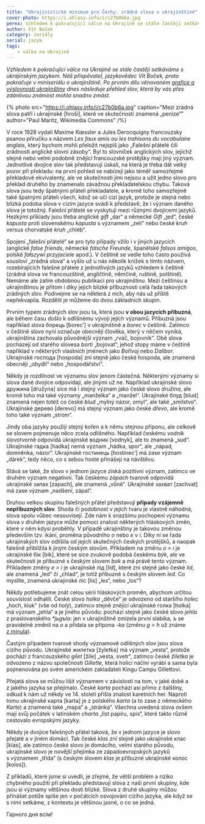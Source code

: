 ```yaml
---
title: "Ukrajinistické minimum pro Čechy: zrádná slova v ukrajinštině"
cover-photo: https://i.ohlasy.info/i/c27b0b6a.jpg
perex: Vzhledem k pokračující válce na Ukrajině se stále častěji setkáváme s ukrajinským jazykem. Náš přispěvatel, jazykovědec Vít Boček, pokračuje v miniseriálu o ukrajinštině.
author: Vít Boček
category: seriály
serial: jazyk
tags:
    - válka na Ukrajině
---
```


*Vzhledem k pokračující válce na Ukrajině se stále častěji setkáváme s ukrajinským jazykem. Náš přispěvatel, jazykovědec Vít Boček, proto pokračuje v miniseriálu o ukrajinštině. Po prvním dílu věnovaném [grafice a výslovnosti ukrajinštiny](https://ohlasy.info/clanky/2022/05/ukrajinska-grafika.html) dnes následuje přehled slov, která by vás přes zdánlivou známost mohla snadno zmást.*

{% photo src="https://i.ohlasy.info/i/c27b0b6a.jpg" caption="Mezi zrádná slova patří i ukrajinské [hroši], které ve skutečnosti znamená „peníze“" author="Paul Maritz, Wikimedia Commons" /%}

V roce 1928 vydali Maxime Kœssler a Jules Derocquigny francouzsky psanou příručku s názvem *Les faux amis ou les trahisons du vocabulaire anglais*, který bychom mohli přeložit nejspíš jako „Falešní přátelé čili zrádnosti anglické slovní zásoby“. Byl to slovníček anglických slov, jejichž stejně nebo velmi podobně znějící francouzské protějšky mají jiný význam. Jednotlivé dvojice slov tak představují úskalí, na která je třeba dát velký pozor při překladu: na první pohled se nabízejí jako téměř samozřejmé překladové ekvivalenty, ale ve skutečnosti jimi nejsou a užít jedno slovo pro překlad druhého by znamenalo závažnou překladatelskou chybu. Taková slova jsou tedy špatnými přáteli překladatele, a kromě toho samozřejmě také špatnými přáteli všech, kdož se učí cizí jazyk, protože je stejná nebo blízká podoba slova v cizím jazyce svádí k představě, že i význam daného slova je totožný. Falešní přátelé se vyskytují mezi různými dvojicemi jazyků. Hezkými příklady jsou třeba anglické *gift* „dar“ a německé *Gift* „jed“, české *kapusta* proti slovenskému *kapusta* s významem „zelí“ nebo české *kruh* versus chorvatské *kruh* „chléb“.

Spojení „falešní přátelé“ se pro tyto případy vžilo i v jiných jazycích (anglické *false friends*, německé *falsche Freunde*, španělské *falsos amigos*, polské *fałszywi przyjaciele* apod.). V češtině se vedle toho často používá sousloví „zrádná slova“ a vyšlo už u nás několik knížek s tímto názvem, rozebírajících falešné přátele z jednotlivých jazyků vzhledem k češtině (zrádná slova ve francouzštině, angličtině, němčině, ruštině, polštině). Nemáme ale zatím obdobnou publikaci pro ukrajinštinu. Mezi češtinou a ukrajinštinou je přitom i díky jejich blízké příbuznosti celá řada takových zrádných slov. Podívejme se na některá z nich, aby nás už příště nepřekvapila. Rozdělit je můžeme do dvou základních skupin.

Prvním typem zrádných slov jsou ta, která jsou **v obou jazycích příbuzná**, ale během času došlo k odlišnému vývoji jejich významů. Příbuzná jsou například slova борець [borecʼ] v ukrajinštině a *borec* v češtině. Zatímco v češtině slovo nyní označuje obecněji člověka, který v něčem vyniká, ukrajinština zachovala původnější význam „rváč, bojovník“. Obě slova pocházejí od starého slovesa *borti* „bojovat“, jehož stopy máme v češtině například v některých vlastních jménech jako *Bořivoj* nebo *Dalibor*. Ukrajinské господа [hospoda] zní stejně jako české hospoda, ale znamená obecněji „obydlí“ nebo „hospodářství“.

Někdy je rozdílnost ve významu slov jenom částečná. Některými významy si slova dané dvojice odpovídají, ale jinými už ne. Například ukrajinské slovo дружина [družyna] sice má i stejný význam jako české slovo *družina*, ale kromě toho má také významy „manželka“ a „manžel“. Ukrajinské блуд [blud] znamená nejen totéž co české *blud* „mylný názor, omyl“, ale také „smilstvo“. Ukrajinské дерево [derevo] má stejný význam jako české *dřevo*, ale kromě toho také význam „strom“.

Jindy oba jazyky použijí stejný kořen a k němu stejnou příponu, ale celkově se slovem pojmenuje něco zcela odlišného. Například českému *vodník* slovotvorně odpovídá ukrajinské водник [vodnyk], ale to znamená „sud“. Ukrajinské гадка [hadka] nemá význam „hádka, spor“, ale „nápad, domněnka, názor“. Ukrajinské гостинець [hostinecʼ] má zase význam „dárek“, tedy něco, co s sebou hosté přinášejí na návštěvu.

Stává se také, že slovo v jednom jazyce získá pozitivní význam, zatímco ve druhém význam negativní. Tak českému *zápach* tvarově odpovídá ukrajinské запах [zapach], ale znamená „vůně“. Ukrajinské захват [zachvat] má zase význam „nadšení, zápal“.

Druhou velkou skupinu falešných přátel představují **případy vzájemně nepříbuzných slov**. Shoda či podobnost v jejich tvaru je vlastně náhodná, slova spolu vůbec nesouvisejí. Zde nám k snazšímu pochopení významu slova v druhém jazyce může pomoci znalost některých hláskových změn, které v něm kdysi proběhly. V případě ukrajinštiny je takovou změnou především tzv. ikání, proměna původního *o* nebo *e* v *i*. Díky ní se řada ukrajinských slov odlišila od jejich skutečných českých protějšků, a naopak falešně přiblížila k jiným českým slovům. Příkladem na změnu *o > i* je ukrajinské бік [bik], které se sice zvukově podobá českému *býk*, ale ve skutečnosti je příbuzné s českým slovem *bok* a má právě tento význam. Příkladem změny *e > i* je ukrajinské лід [lid], které zní stejně jako české *lid*, ale znamená „led“ či „chlad“, je totiž příbuzné s českým slovem *led*. Co myslíte, znamená ukrajinské ліс [lis] „les“, nebo „los“?

Někdy potřebujeme znát celou sérii hláskových proměn, abychom určitou souvislost odhalili. České slovo *holka* „děvče“ je odvozeno od staršího *holec* „hoch, kluk“ (vše od *holý*), zatímco stejně znějící ukrajinské голка [holka] má význam „jehla“ a je jiného původu: pochází stejně jako české slovo *jehla* z praslovanského *\*jьgъla*: jen v ukrajinštině zmizela první slabika, *ъ* se pravidelně změnil na *o* a přidala se přípona *-ka* (změnu *g > h* už známe [z minula](https://ohlasy.info/clanky/2022/05/ukrajinska-grafika.html)).

Častým případem tvarové shody významově odlišných slov jsou slova cizího původu. Ukrajinské жилетка [žyletka] má význam „vesta“, protože pochází z francouzského *gilet* [žile] „vesta, svetr“, zatímco české *žiletka* je odvozeno z názvu společnosti *Gillette*, která holicí náčiní vyrábí a sama byla pojmenována po svém americkém zakladateli Kingu Campu Gillettovi.

Přejatá slova se můžou lišit významem v závislosti na tom, v jaké době a z jakého jazyka se přejímalo. České *karta* pochází asi přímo z italštiny, odkud k nám už někdy ve 14. století přišla znalost karetních her. Naproti tomu ukrajinské карта [karta] je z polského *karta* (a to zase z německého *Karte*) a znamená také „mapa“ a „stránka“. Všechna uvedená slova ovšem mají svůj počátek v latinském *charta* „list papíru, spis“, které takto různě cestovalo evropskými jazyky.

Někdy je dvojice falešných přátel taková, že v jednom jazyce je slovo přejaté a v jiném domácí. Tak české *klas* zní stejně jako ukrajinské клас [klas], ale zatímco české slovo je domácího, velmi starého původu, ukrajinské slovo je novější přejímka ze západoevropských jazyků s významem „třída“ (s českým slovem *klas* je příbuzné ukrajinské колос [kolos]).

Z příkladů, které jsme si uvedli, je zřejmé, že větší problém a riziko chybného použití při překladu představují slova z naší první skupiny, kde jsou si významy většinou dosti blízké. Slova z druhé skupiny můžou přinášet potíže spíše jen v počátcích osvojování cizího jazyka, ale když se s nimi setkáme, z kontextu je většinou jasné, o co se jedná.

Гарного дня всім!